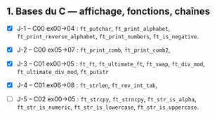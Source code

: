 ## 1. **Bases du C — affichage, fonctions, chaînes**

* [x] J-1 – C00 ex00→04 : `ft_putchar`, `ft_print_alphabet`, `ft_print_reverse_alphabet`, `ft_print_numbers`, `ft_is_negative`.
* [x] J-2 – C00 ex05→07 : `ft_print_comb`, `ft_print_comb2`, 
* [x] J-3 – C01 ex00→05 : `ft_ft`, `ft_ultimate_ft`, `ft_swap`, `ft_div_mod`, `ft_ultimate_div_mod`, `ft_putstr`
* [x] J-4 – C01 ex06→08 : `ft_strlen`, `ft_rev_int_tab`, 
* [ ] J-5 – C02 ex00→05 : `ft_strcpy`, `ft_strncpy`, `ft_str_is_alpha`, `ft_str_is_numeric`, `ft_str_is_lowercase`, `ft_str_is_uppercase`.

